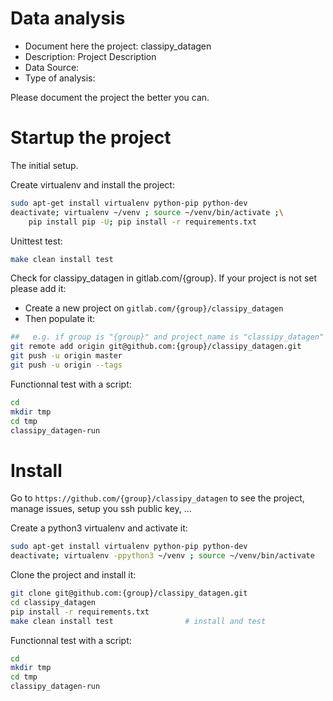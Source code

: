 # Data analysis
- Document here the project: classipy_datagen
- Description: Project Description
- Data Source:
- Type of analysis:

Please document the project the better you can.

# Startup the project

The initial setup.

Create virtualenv and install the project:
```bash
sudo apt-get install virtualenv python-pip python-dev
deactivate; virtualenv ~/venv ; source ~/venv/bin/activate ;\
    pip install pip -U; pip install -r requirements.txt
```

Unittest test:
```bash
make clean install test
```

Check for classipy_datagen in gitlab.com/{group}.
If your project is not set please add it:

- Create a new project on `gitlab.com/{group}/classipy_datagen`
- Then populate it:

```bash
##   e.g. if group is "{group}" and project_name is "classipy_datagen"
git remote add origin git@github.com:{group}/classipy_datagen.git
git push -u origin master
git push -u origin --tags
```

Functionnal test with a script:

```bash
cd
mkdir tmp
cd tmp
classipy_datagen-run
```

# Install

Go to `https://github.com/{group}/classipy_datagen` to see the project, manage issues,
setup you ssh public key, ...

Create a python3 virtualenv and activate it:

```bash
sudo apt-get install virtualenv python-pip python-dev
deactivate; virtualenv -ppython3 ~/venv ; source ~/venv/bin/activate
```

Clone the project and install it:

```bash
git clone git@github.com:{group}/classipy_datagen.git
cd classipy_datagen
pip install -r requirements.txt
make clean install test                # install and test
```
Functionnal test with a script:

```bash
cd
mkdir tmp
cd tmp
classipy_datagen-run
```
